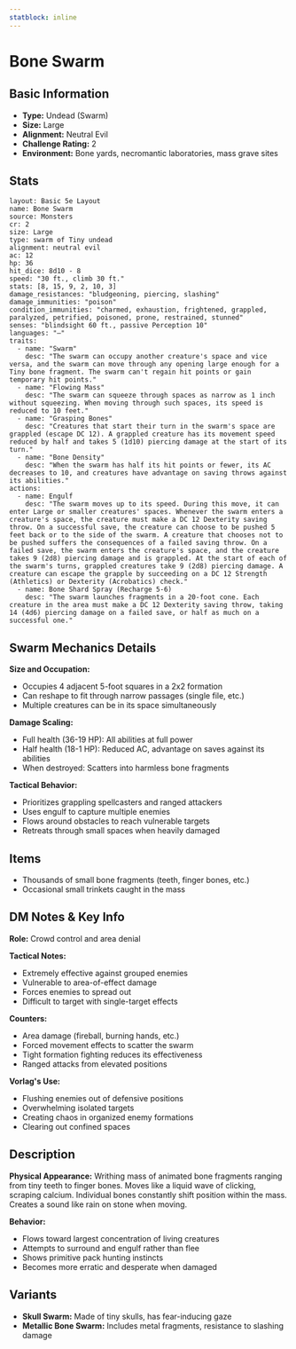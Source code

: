 ```yaml
---
statblock: inline
---
```


# Bone Swarm

## Basic Information
- **Type:** Undead (Swarm)
- **Size:** Large
- **Alignment:** Neutral Evil
- **Challenge Rating:** 2
- **Environment:** Bone yards, necromantic laboratories, mass grave sites

## Stats
```statblock
layout: Basic 5e Layout
name: Bone Swarm
source: Monsters
cr: 2
size: Large
type: swarm of Tiny undead
alignment: neutral evil
ac: 12
hp: 36
hit_dice: 8d10 - 8
speed: "30 ft., climb 30 ft."
stats: [8, 15, 9, 2, 10, 3]
damage_resistances: "bludgeoning, piercing, slashing"
damage_immunities: "poison"
condition_immunities: "charmed, exhaustion, frightened, grappled, paralyzed, petrified, poisoned, prone, restrained, stunned"
senses: "blindsight 60 ft., passive Perception 10"
languages: "—"
traits:
  - name: "Swarm"
    desc: "The swarm can occupy another creature's space and vice versa, and the swarm can move through any opening large enough for a Tiny bone fragment. The swarm can't regain hit points or gain temporary hit points."
  - name: "Flowing Mass"
    desc: "The swarm can squeeze through spaces as narrow as 1 inch without squeezing. When moving through such spaces, its speed is reduced to 10 feet."
  - name: "Grasping Bones"
    desc: "Creatures that start their turn in the swarm's space are grappled (escape DC 12). A grappled creature has its movement speed reduced by half and takes 5 (1d10) piercing damage at the start of its turn."
  - name: "Bone Density"
    desc: "When the swarm has half its hit points or fewer, its AC decreases to 10, and creatures have advantage on saving throws against its abilities."
actions:
  - name: Engulf
    desc: "The swarm moves up to its speed. During this move, it can enter Large or smaller creatures' spaces. Whenever the swarm enters a creature's space, the creature must make a DC 12 Dexterity saving throw. On a successful save, the creature can choose to be pushed 5 feet back or to the side of the swarm. A creature that chooses not to be pushed suffers the consequences of a failed saving throw. On a failed save, the swarm enters the creature's space, and the creature takes 9 (2d8) piercing damage and is grappled. At the start of each of the swarm's turns, grappled creatures take 9 (2d8) piercing damage. A creature can escape the grapple by succeeding on a DC 12 Strength (Athletics) or Dexterity (Acrobatics) check."
  - name: Bone Shard Spray (Recharge 5-6)
    desc: "The swarm launches fragments in a 20-foot cone. Each creature in the area must make a DC 12 Dexterity saving throw, taking 14 (4d6) piercing damage on a failed save, or half as much on a successful one."
```

## Swarm Mechanics Details

**Size and Occupation:**
- Occupies 4 adjacent 5-foot squares in a 2x2 formation
- Can reshape to fit through narrow passages (single file, etc.)
- Multiple creatures can be in its space simultaneously

**Damage Scaling:**
- Full health (36-19 HP): All abilities at full power
- Half health (18-1 HP): Reduced AC, advantage on saves against its abilities
- When destroyed: Scatters into harmless bone fragments

**Tactical Behavior:**
- Prioritizes grappling spellcasters and ranged attackers
- Uses engulf to capture multiple enemies
- Flows around obstacles to reach vulnerable targets
- Retreats through small spaces when heavily damaged

## Items
- Thousands of small bone fragments (teeth, finger bones, etc.)
- Occasional small trinkets caught in the mass

## DM Notes & Key Info
**Role:** Crowd control and area denial

**Tactical Notes:**
- Extremely effective against grouped enemies
- Vulnerable to area-of-effect damage
- Forces enemies to spread out
- Difficult to target with single-target effects

**Counters:**
- Area damage (fireball, burning hands, etc.)
- Forced movement effects to scatter the swarm
- Tight formation fighting reduces its effectiveness
- Ranged attacks from elevated positions

**Vorlag's Use:**
- Flushing enemies out of defensive positions
- Overwhelming isolated targets
- Creating chaos in organized enemy formations
- Clearing out confined spaces

## Description
**Physical Appearance:**
Writhing mass of animated bone fragments ranging from tiny teeth to finger bones. Moves like a liquid wave of clicking, scraping calcium. Individual bones constantly shift position within the mass. Creates a sound like rain on stone when moving.

**Behavior:**
- Flows toward largest concentration of living creatures
- Attempts to surround and engulf rather than flee
- Shows primitive pack hunting instincts
- Becomes more erratic and desperate when damaged

## Variants
- **Skull Swarm:** Made of tiny skulls, has fear-inducing gaze
- **Metallic Bone Swarm:** Includes metal fragments, resistance to slashing damage